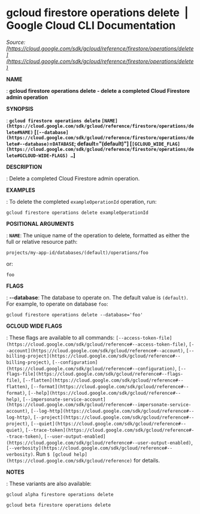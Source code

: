 # gcloud firestore operations delete  |  Google Cloud CLI Documentation

*Source: [https://cloud.google.com/sdk/gcloud/reference/firestore/operations/delete](https://cloud.google.com/sdk/gcloud/reference/firestore/operations/delete)*

**NAME**

: **gcloud firestore operations delete - delete a completed Cloud Firestore admin operation**

**SYNOPSIS**

: **`gcloud firestore operations delete` `[NAME](https://cloud.google.com/sdk/gcloud/reference/firestore/operations/delete#NAME)` [`[--database](https://cloud.google.com/sdk/gcloud/reference/firestore/operations/delete#--database)`=`DATABASE`; default="(default)"] [`[GCLOUD_WIDE_FLAG](https://cloud.google.com/sdk/gcloud/reference/firestore/operations/delete#GCLOUD-WIDE-FLAGS) …`]**

**DESCRIPTION**

: Delete a completed Cloud Firestore admin operation.

**EXAMPLES**

: To delete the completed `exampleOperationId` operation, run:

```
gcloud firestore operations delete exampleOperationId
```

**POSITIONAL ARGUMENTS**

: **`NAME`**:
The unique name of the operation to delete, formatted as either the full or
relative resource path:

```
projects/my-app-id/databases/(default)/operations/foo
```

or:

```
foo
```

**FLAGS**

: **--database**:
The database to operate on. The default value is `(default)`.
For example, to operate on database `foo`:

```
gcloud firestore operations delete --database='foo'
```

**GCLOUD WIDE FLAGS**

: These flags are available to all commands: `[--access-token-file](https://cloud.google.com/sdk/gcloud/reference#--access-token-file)`,
`[--account](https://cloud.google.com/sdk/gcloud/reference#--account)`, `[--billing-project](https://cloud.google.com/sdk/gcloud/reference#--billing-project)`,
`[--configuration](https://cloud.google.com/sdk/gcloud/reference#--configuration)`,
`[--flags-file](https://cloud.google.com/sdk/gcloud/reference#--flags-file)`,
`[--flatten](https://cloud.google.com/sdk/gcloud/reference#--flatten)`, `[--format](https://cloud.google.com/sdk/gcloud/reference#--format)`, `[--help](https://cloud.google.com/sdk/gcloud/reference#--help)`, `[--impersonate-service-account](https://cloud.google.com/sdk/gcloud/reference#--impersonate-service-account)`,
`[--log-http](https://cloud.google.com/sdk/gcloud/reference#--log-http)`,
`[--project](https://cloud.google.com/sdk/gcloud/reference#--project)`, `[--quiet](https://cloud.google.com/sdk/gcloud/reference#--quiet)`, `[--trace-token](https://cloud.google.com/sdk/gcloud/reference#--trace-token)`, `[--user-output-enabled](https://cloud.google.com/sdk/gcloud/reference#--user-output-enabled)`,
`[--verbosity](https://cloud.google.com/sdk/gcloud/reference#--verbosity)`.
Run `$ [gcloud help](https://cloud.google.com/sdk/gcloud/reference)` for details.

**NOTES**

: These variants are also available:

```
gcloud alpha firestore operations delete
```

```
gcloud beta firestore operations delete
```